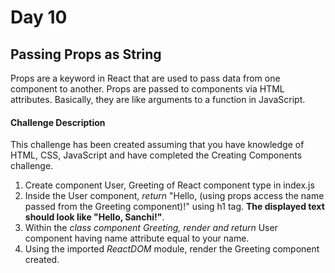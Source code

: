 # Day 10 #

## Passing Props as String ##

Props are a keyword in React that are used to pass data from one component to another. Props are passed to components via HTML attributes. Basically, they are like arguments to a function in JavaScript.


#### Challenge Description ###

This challenge has been created assuming that you have knowledge of HTML, CSS, JavaScript and have completed the Creating Components challenge.

1. Create component User, Greeting of React component type in index.js
2. Inside the User component, *return* "Hello, (using props access the name passed from the Greeting component)!" using h1 tag. __The displayed text should look like "Hello, Sanchi!"__.
3. Within the *class component Greeting, render and return* User component having name attribute equal to your name.
4. Using the imported *ReactDOM* module, render the Greeting component created.